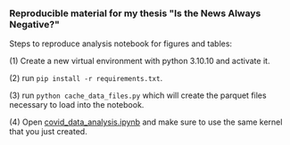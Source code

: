 
### Reproducible material for my thesis "Is the News Always Negative?"

Steps to reproduce analysis notebook for figures and tables:

(1) Create a new virtual environment with python 3.10.10 and activate it.

(2) run `pip install -r requirements.txt`. 

(3) run `python cache_data_files.py` which will create the parquet files necessary to load into the notebook.

(4) Open  [covid_data_analysis.ipynb](covid_data_analysis.ipynb) and make sure to use the same kernel that you just created. 

